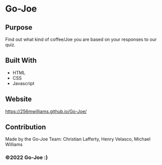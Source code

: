 # Go-Joe


## Purpose
Find out what kind of coffee/Joe you are based on your responses to our quiz.

## Built With
* HTML
* CSS
* Javascript

## Website
https://256mwilliams.github.io/Go-Joe/

## Contribution
Made by the Go-Joe Team: Christian Lafferty, Henry Velasco, Michael Williams

### ©️2022 Go-Joe :)
